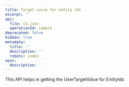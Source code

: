 ```yaml
---
title: Target value for entity ids
excerpt: ''
api:
  file: v3.json
  operationId: sample
deprecated: false
hidden: true
metadata:
  title: ''
  description: ''
  robots: index
next:
  description: ''
---
```

This API helps in getting the UserTargetValue for EntityIds